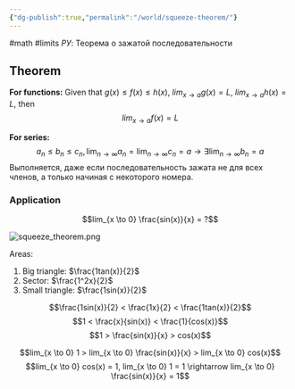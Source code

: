 ```yaml
---
{"dg-publish":true,"permalink":"/world/squeeze-theorem/"}
---
```


#math #limits 
*РУ*: Теорема о зажатой последовательности
## Theorem

**For functions:**
Given that $g(x) \leq f(x) \leq h(x)$, $lim_{x \to a}g(x) = L$, $lim_{x \to a} h(x) = L$, then
$$lim_{x \to a} f(x) = L$$

**For series:**
$$a_{n} \leq b_{n} \leq c_{n}, \lim_{n \to \infty} a_{n} = \lim_{n \to \infty} c_{n} = a \rightarrow \exists \lim_{n \to \infty} b_{n} = a $$
Выполняется, даже если последовательность зажата не для всех членов, а только начиная с некоторого номера.
### Application

$$lim_{x \to 0} \frac{sin(x)}{x} = ?$$

![squeeze_theorem.png](/img/user/Files/squeeze_theorem.png)

Areas:
1. Big triangle: $\frac{1tan(x)}{2}$
2. Sector: $\frac{1^2x}{2}$
3. Small triangle: $\frac{1sin(x)}{2}$

$$\frac{1sin(x)}{2} < \frac{1x}{2} < \frac{1tan(x)}{2}$$
$$1 < \frac{x}{sin(x)} < \frac{1}{cos(x)}$$
$$1 > \frac{sin(x)}{x} > cos(x)$$

$$lim_{x \to 0} 1 > lim_{x \to 0} \frac{sin(x)}{x} > lim_{x \to 0} cos(x)$$
$$lim_{x \to 0} cos(x) = 1, lim_{x \to 0} 1 = 1 \rightarrow lim_{x \to 0} \frac{sin(x)}{x} = 1$$